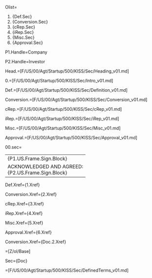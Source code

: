 Olist=<ol><li>{Def.Sec}<li>{Conversion.Sec}<li>{cRep.Sec}<li>{iRep.Sec}<li>{Misc.Sec}<li>{Approval.Sec}</ol>

P1.Handle=Company

P2.Handle=Investor

Head.=[F/US/00/Agt/Startup/500/KISS/Sec/Heading_v01.md]

0.=[F/US/00/Agt/Startup/500/KISS/Sec/Intro_v01.md]

Def.=[F/US/00/Agt/Startup/500/KISS/Sec/Definition_v01.md]

Conversion.=[F/US/00/Agt/Startup/500/KISS/Sec/Conversion_v01.md]

cRep.=[F/US/00/Agt/Startup/500/KISS/Sec/cRep_v01.md]

iRep.=[F/US/00/Agt/Startup/500/KISS/Sec/iRep_v01.md]

Misc.=[F/US/00/Agt/Startup/500/KISS/Sec/Misc_v01.md]

Approval.=[F/US/00/Agt/Startup/500/KISS/Sec/Approval_v01.md]

00.sec=<table><tr><td valign="top">{P1.US.Frame.Sign.Block}</td></tr><tr><td valign="top">ACKNOWLEDGED AND AGREED:<br>{P2.US.Frame.Sign.Block}</td></tr></table>

Def.Xref={1.Xref}

Conversion.Xref={2.Xref}

cRep.Xref={3.Xref}

iRep.Xref={4.Xref}

Misc.Xref={5.Xref}

Approval.Xref={6.Xref}

Conversion.Xref={Doc.2.Xref}

=[Z/ol/Base]

Sec={Doc}

=[F/US/00/Agt/Startup/500/KISS/Sec/DefinedTerms_v01.md]